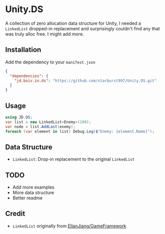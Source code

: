 # Unity.DS

A collection of zero allocation data structure for Unity, I needed a `LinkedList` dropped-in replacement and surprisingly couldn't find any that was truly alloc free. I might add more.

## Installation

Add the dependency to your `manifest.json`

```json
{
  "dependencies": {
    "jd.boiv.in.ds": "https://github.com/starburst997/Unity.DS.git"
  }
}
```

## Usage

```csharp
using JD.DS;
var list = new LinkedList<Enemy>(100);
var node = list.AddLast(enemy);
foreach (var element in list) Debug.Log($"Enemy: {element.Name}");
```

## Data Structure

- `LinkedList`: Drop-in replacement to the original `LinkedList`

## TODO

- Add more examples
- More data structure
- Better readme

## Credit

- `LinkedList` originally from [EllanJiang/GameFramework](https://github.com/EllanJiang/GameFramework)